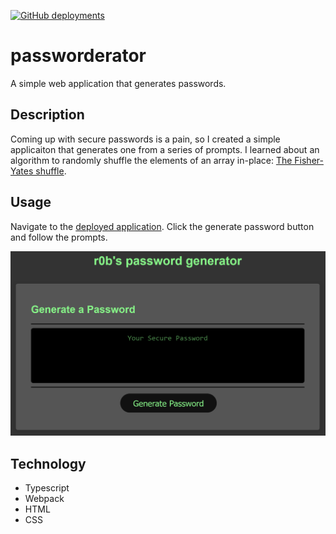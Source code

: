 [![GitHub deployments](https://img.shields.io/github/deployments/r0b4dams/passworderator/github-pages?logo=github&label=deploy)](https://r0b4dams.github.io/passworderator/)

# passworderator

A simple web application that generates passwords.

## Description

Coming up with secure passwords is a pain, so I created a simple applicaiton that generates one from a series of prompts. I learned about an algorithm to randomly shuffle the elements of an array in-place: [The Fisher-Yates shuffle](https://en.wikipedia.org/wiki/Fisher%E2%80%93Yates_shuffle).

## Usage

Navigate to the [deployed application](https://r0b4dams.github.io/passworderator/). Click the generate password button and follow the prompts.

[![screenshot](assets/screenshot.png)](https://r0b4dams.github.io/passworderator/)

## Technology

- Typescript
- Webpack
- HTML
- CSS
